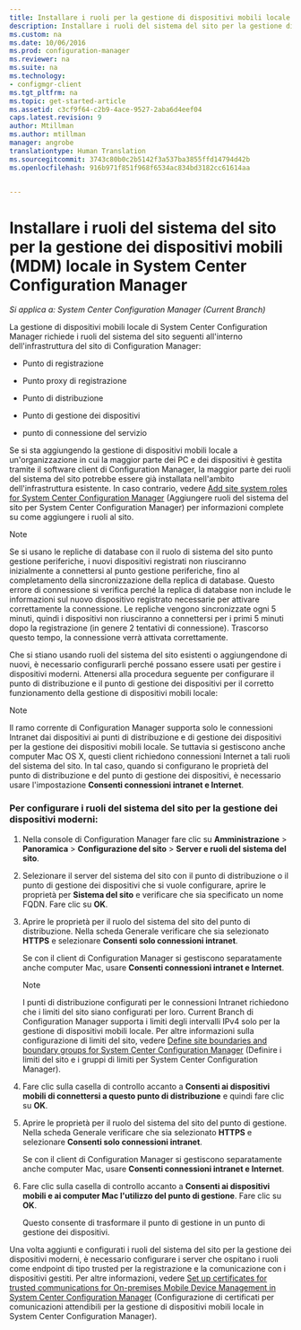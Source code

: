 ```yaml
---
title: Installare i ruoli per la gestione di dispositivi mobili locale - Configuration Manager | Microsoft Docs
description: Installare i ruoli del sistema del sito per la gestione di dispositivi mobili locale in System Center Configuration Manager.
ms.custom: na
ms.date: 10/06/2016
ms.prod: configuration-manager
ms.reviewer: na
ms.suite: na
ms.technology:
- configmgr-client
ms.tgt_pltfrm: na
ms.topic: get-started-article
ms.assetid: c3cf9f64-c2b9-4ace-9527-2aba6d4eef04
caps.latest.revision: 9
author: Mtillman
ms.author: mtillman
manager: angrobe
translationtype: Human Translation
ms.sourcegitcommit: 3743c80b0c2b5142f3a537ba3855ffd14794d42b
ms.openlocfilehash: 916b971f851f968f6534ac834bd3182cc61614aa


---
```

# <a name="install-site-system-roles-for-on-premises-mobile-device-management-in-system-center-configuration-manager"></a>Installare i ruoli del sistema del sito per la gestione dei dispositivi mobili (MDM) locale in System Center Configuration Manager

*Si applica a: System Center Configuration Manager (Current Branch)*

La gestione di dispositivi mobili locale di System Center Configuration Manager richiede i ruoli del sistema del sito seguenti all'interno dell'infrastruttura del sito di Configuration Manager:  

-   Punto di registrazione  

-   Punto proxy di registrazione  

-   Punto di distribuzione  

-   Punto di gestione dei dispositivi  

-   punto di connessione del servizio  

 Se si sta aggiungendo la gestione di dispositivi mobili locale a un'organizzazione in cui la maggior parte dei PC e dei dispositivi è gestita tramite il software client di Configuration Manager, la maggior parte dei ruoli del sistema del sito potrebbe essere già installata nell'ambito dell'infrastruttura esistente. In caso contrario, vedere [Add site system roles for System Center Configuration Manager](../../core/servers/deploy/configure/add-site-system-roles.md) (Aggiungere ruoli del sistema del sito per System Center Configuration Manager) per informazioni complete su come aggiungere i ruoli al sito.  

> [!NOTE]  
>  Se si usano le repliche di database con il ruolo di sistema del sito punto gestione periferiche, i nuovi dispositivi registrati non riusciranno inizialmente a connettersi al punto gestione periferiche, fino al completamento della sincronizzazione della replica di database. Questo errore di connessione si verifica perché la replica di database non include le informazioni sul nuovo dispositivo registrato necessarie per attivare correttamente la connessione. Le repliche vengono sincronizzate ogni 5 minuti, quindi i dispositivi non riusciranno a connettersi per i primi 5 minuti dopo la registrazione (in genere 2 tentativi di connessione). Trascorso questo tempo, la connessione verrà attivata correttamente.  

 Che si stiano usando ruoli del sistema del sito esistenti o aggiungendone di nuovi, è necessario configurarli perché possano essere usati per gestire i dispositivi moderni. Attenersi alla procedura seguente per configurare il punto di distribuzione e il punto di gestione dei dispositivi per il corretto funzionamento della gestione di dispositivi mobili locale:  

> [!NOTE]  
>  Il ramo corrente di Configuration Manager supporta solo le connessioni Intranet dai dispositivi ai punti di distribuzione e di gestione dei dispositivi per la gestione dei dispositivi mobili locale. Se tuttavia si gestiscono anche computer Mac OS X, questi client richiedono connessioni Internet a tali ruoli del sistema del sito. In tal caso, quando si configurano le proprietà del punto di distribuzione e del punto di gestione dei dispositivi, è necessario usare l'impostazione **Consenti connessioni intranet e Internet**.  

### <a name="to-configure-site-system-roles-to-manage-modern-devices"></a>Per configurare i ruoli del sistema del sito per la gestione dei dispositivi moderni:  

1.  Nella console di Configuration Manager fare clic su **Amministrazione** > **Panoramica** > **Configurazione del sito** > **Server e ruoli del sistema del sito**.  

2.  Selezionare il server del sistema del sito con il punto di distribuzione o il punto di gestione dei dispositivi che si vuole configurare, aprire le proprietà per **Sistema del sito** e verificare che sia specificato un nome FQDN. Fare clic su **OK**.  

3.  Aprire le proprietà per il ruolo del sistema del sito del punto di distribuzione. Nella scheda Generale verificare che sia selezionato **HTTPS** e selezionare **Consenti solo connessioni intranet**.  

     Se con il client di Configuration Manager si gestiscono separatamente anche computer Mac, usare **Consenti connessioni intranet e Internet**.  

    > [!NOTE]  
    >  I punti di distribuzione configurati per le connessioni Intranet richiedono che i limiti del sito siano configurati per loro. Current Branch di Configuration Manager supporta i limiti degli intervalli IPv4 solo per la gestione di dispositivi mobili locale. Per altre informazioni sulla configurazione di limiti del sito, vedere [Define site boundaries and boundary groups for System Center Configuration Manager](../../core/servers/deploy/configure/define-site-boundaries-and-boundary-groups.md) (Definire i limiti del sito e i gruppi di limiti per System Center Configuration Manager).  

4.  Fare clic sulla casella di controllo accanto a **Consenti ai dispositivi mobili di connettersi a questo punto di distribuzione** e quindi fare clic su **OK**.  

5.  Aprire le proprietà per il ruolo del sistema del sito del punto di gestione. Nella scheda Generale verificare che sia selezionato **HTTPS** e selezionare **Consenti solo connessioni intranet**.  

     Se con il client di Configuration Manager si gestiscono separatamente anche computer Mac, usare **Consenti connessioni intranet e Internet**.  

6.  Fare clic sulla casella di controllo accanto a **Consenti ai dispositivi mobili e ai computer Mac l'utilizzo del punto di gestione**. Fare clic su **OK**.  

     Questo consente di trasformare il punto di gestione in un punto di gestione dei dispositivi.  

 Una volta aggiunti e configurati i ruoli del sistema del sito per la gestione dei dispositivi moderni, è necessario configurare i server che ospitano i ruoli come endpoint di tipo trusted per la registrazione e la comunicazione con i dispositivi gestiti. Per altre informazioni, vedere [Set up certificates for trusted communications for On-premises Mobile Device Management in System Center Configuration Manager](../../mdm/get-started/set-up-certificates-on-premises-mdm.md) (Configurazione di certificati per comunicazioni attendibili per la gestione di dispositivi mobili locale in System Center Configuration Manager).  



<!--HONumber=Jan17_HO4-->


